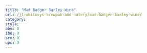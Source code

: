 ```yaml
---
title: "Mad Badger Barley Wine"
url: /jt-whitneys-brewpub-and-eatery/mad-badger-barley-wine/
category: 
style: 
abv: 0
ibu: 0
srm: 0
upc: 0
---
```



